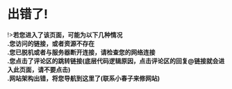 # 出错了!

!>**若您进入了该页面，可能为以下几种情况**<br>
**.您访问的链接，或者资源不存在**<br>
**.您已脱机或者与服务器断开连接，请检查您的网络连接**<br>
**.您点击了评论区的跳转链接(底层代码逻辑原因，点击评论区的回复@链接就会进入此页面，请不要点击)**<br>
**.网站架构出错，将您导航到这里了(联系小春子来修网站)**<br>